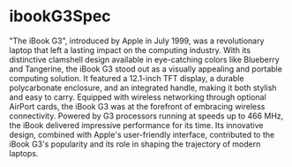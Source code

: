 # ibookG3Spec	
"The iBook G3", introduced by Apple in July 1999, was a revolutionary laptop that left a lasting impact on the computing industry. With its distinctive clamshell design available in eye-catching colors like Blueberry and Tangerine, the iBook G3 stood out as a visually appealing and portable computing solution. It featured a 12.1-inch TFT display, a durable polycarbonate enclosure, and an integrated handle, making it both stylish and easy to carry. Equipped with wireless networking through optional AirPort cards, the iBook G3 was at the forefront of embracing wireless connectivity. Powered by G3 processors running at speeds up to 466 MHz, the iBook delivered impressive performance for its time. Its innovative design, combined with Apple's user-friendly interface, contributed to the iBook G3's popularity and its role in shaping the trajectory of modern laptops.
